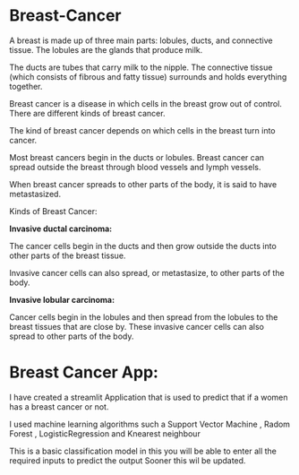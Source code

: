 # Breast-Cancer


A breast is made up of three main parts: lobules, ducts, and connective tissue. The lobules are the glands that produce milk.

The ducts are tubes that carry milk to the nipple. The connective tissue (which consists of fibrous and fatty tissue) surrounds and holds everything together.

Breast cancer is a disease in which cells in the breast grow out of control. There are different kinds of breast cancer. 

The kind of breast cancer depends on which cells in the breast turn into cancer.

Most breast cancers begin in the ducts or lobules. Breast cancer can spread outside the breast through blood vessels and lymph vessels. 

When breast cancer spreads to other parts of the body, it is said to have metastasized.


Kinds of Breast Cancer:

**Invasive ductal carcinoma:** 

The cancer cells begin in the ducts and then grow outside the ducts into other parts of the breast tissue. 

Invasive cancer cells can also spread, or metastasize, to other parts of the body.


**Invasive lobular carcinoma:**

Cancer cells begin in the lobules and then spread from the lobules to the breast tissues that are close by. 
These invasive cancer cells can also spread to other parts of the body.


# **Breast Cancer App:**

I have created a streamlit Application that is used to predict that if a women has a breast cancer or not.

I used machine learning algorithms such a Support Vector Machine , Radom Forest , LogisticRegression and Knearest neighbour

This is a basic classification model in this you will be able to enter all the required inputs to predict the output Sooner this  wil be updated.
